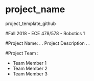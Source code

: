 # project_name
project_template_github

#Fall 2018 - ECE 478/578 - Robotics 1

#Project Name:
.
.
Project Description
.
.

#Project Team :
- Team Member 1
- Team Member 2
- Team Member 3


